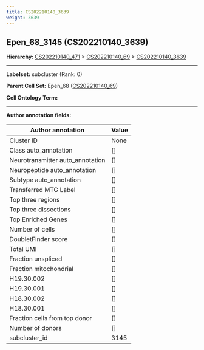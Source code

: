 ```yaml
---
title: CS202210140_3639
weight: 3639
---
```

## Epen_68_3145 (CS202210140_3639)
<b>Hierarchy: </b>
[CS202210140_471](cell_sets/CS202210140_471.md) >
[CS202210140_69](cell_sets/CS202210140_69.md) >
[CS202210140_3639](cell_sets/CS202210140_3639.md)

---


**Labelset:** subcluster (Rank: 0)

**Parent Cell Set:** Epen_68 ([CS202210140_69](cell_sets/CS202210140_69.md))



**Cell Ontology Term:** 

[MARKER GENES.]: #


---

[TRANSFERRED ANNOTATIONS.]: #


[AUTHOR ANNOTATION FIELDS.]: #


**Author annotation fields:**

| Author annotation | Value |
|-------------------|-------|
|Cluster ID|None|
|Class auto_annotation|[]|
|Neurotransmitter auto_annotation|[]|
|Neuropeptide auto_annotation|[]|
|Subtype auto_annotation|[]|
|Transferred MTG Label|[]|
|Top three regions|[]|
|Top three dissections|[]|
|Top Enriched Genes|[]|
|Number of cells|[]|
|DoubletFinder score|[]|
|Total UMI|[]|
|Fraction unspliced|[]|
|Fraction mitochondrial|[]|
|H19.30.002|[]|
|H19.30.001|[]|
|H18.30.002|[]|
|H18.30.001|[]|
|Fraction cells from top donor|[]|
|Number of donors|[]|
|subcluster_id|3145|
